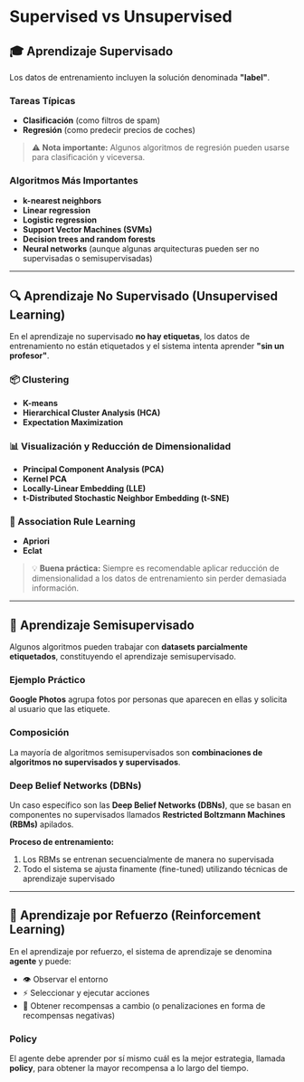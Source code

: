 # Supervised vs Unsupervised

## 🎓 Aprendizaje Supervisado

Los datos de entrenamiento incluyen la solución denominada **"label"**.

### Tareas Típicas

- **Clasificación** (como filtros de spam)
- **Regresión** (como predecir precios de coches)

> ⚠️ **Nota importante:** Algunos algoritmos de regresión pueden usarse para clasificación y viceversa.

### Algoritmos Más Importantes

- **k-nearest neighbors**
- **Linear regression**
- **Logistic regression**
- **Support Vector Machines (SVMs)**
- **Decision trees and random forests**
- **Neural networks** (aunque algunas arquitecturas pueden ser no supervisadas o semisupervisadas)

---

## 🔍 Aprendizaje No Supervisado (Unsupervised Learning)

En el aprendizaje no supervisado **no hay etiquetas**, los datos de entrenamiento no están etiquetados y el sistema intenta aprender **"sin un profesor"**.

### 📦 Clustering

- **K-means**
- **Hierarchical Cluster Analysis (HCA)**
- **Expectation Maximization**

### 📊 Visualización y Reducción de Dimensionalidad

- **Principal Component Analysis (PCA)**
- **Kernel PCA**
- **Locally-Linear Embedding (LLE)**
- **t-Distributed Stochastic Neighbor Embedding (t-SNE)**

### 🔗 Association Rule Learning

- **Apriori**
- **Eclat**

> 💡 **Buena práctica:** Siempre es recomendable aplicar reducción de dimensionalidad a los datos de entrenamiento sin perder demasiada información.

---

## 🎯 Aprendizaje Semisupervisado

Algunos algoritmos pueden trabajar con **datasets parcialmente etiquetados**, constituyendo el aprendizaje semisupervisado.

### Ejemplo Práctico

**Google Photos** agrupa fotos por personas que aparecen en ellas y solicita al usuario que las etiquete.

### Composición

La mayoría de algoritmos semisupervisados son **combinaciones de algoritmos no supervisados y supervisados**.

### Deep Belief Networks (DBNs)

Un caso específico son las **Deep Belief Networks (DBNs)**, que se basan en componentes no supervisados llamados **Restricted Boltzmann Machines (RBMs)** apilados.

**Proceso de entrenamiento:**
1. Los RBMs se entrenan secuencialmente de manera no supervisada
2. Todo el sistema se ajusta finamente (fine-tuned) utilizando técnicas de aprendizaje supervisado

---

## 🤖 Aprendizaje por Refuerzo (Reinforcement Learning)

En el aprendizaje por refuerzo, el sistema de aprendizaje se denomina **agente** y puede:

- 👁️ Observar el entorno
- ⚡ Seleccionar y ejecutar acciones
- 🎁 Obtener recompensas a cambio (o penalizaciones en forma de recompensas negativas)

### Policy

El agente debe aprender por sí mismo cuál es la mejor estrategia, llamada **policy**, para obtener la mayor recompensa a lo largo del tiempo.
